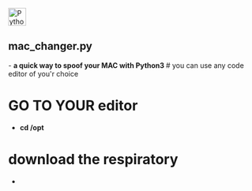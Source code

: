 <p align="left">
<a href="https://www.python.org/" target="_blank" rel="noreferrer"><img src="https://raw.githubusercontent.com/danielcranney/readme-generator/main/public/icons/skills/python-colored.svg" width="36" height="36" alt="Python" /></a>
                    </p>
                    




 <h2> mac_changer.py </h2>
- <b> a quick way to spoof your MAC with Python3 </b> 
# you can use any code editor of you'r choice
 
# GO TO YOUR editor 
  - <b> cd /opt <b> 
# download the respiratory 
- <b> 

